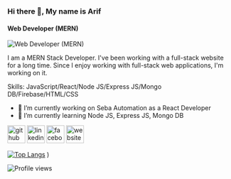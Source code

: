 ### Hi there 👋, My name is Arif
#### Web Developer (MERN)
![Web Developer (MERN)](https://media.licdn.com/dms/image/D5616AQFWT0_r09X9kA/profile-displaybackgroundimage-shrink_350_1400/0/1672371054623?e=1677715200&v=beta&t=2rEn3lrsrNR0IV1loveJGp7ZmNB64RU5kbdrGYpdwsg)

I am a MERN Stack Developer. I've been working with a full-stack website for a long time. Since I enjoy working with full-stack web applications, I'm working on it.

Skills: JavaScript/React/Node JS/Express JS/Mongo DB/Firebase/HTML/CSS

- 🔭 I’m currently working on Seba Automation as a React Developer 
- 🌱 I’m currently learning Node JS, Express JS, Mongo DB 


[<img src='https://cdn.jsdelivr.net/npm/simple-icons@3.0.1/icons/github.svg' alt='github' height='40'>](https://github.com/arifmia1129)  [<img src='https://cdn.jsdelivr.net/npm/simple-icons@3.0.1/icons/linkedin.svg' alt='linkedin' height='40'>](https://www.linkedin.com/in/https://www.linkedin.com/in/arifmia/)  [<img src='https://cdn.jsdelivr.net/npm/simple-icons@3.0.1/icons/facebook.svg' alt='facebook' height='40'>](https://www.facebook.com/https://www.facebook.com/mdarif1109)  [<img src='https://cdn.jsdelivr.net/npm/simple-icons@3.0.1/icons/icloud.svg' alt='website' height='40'>](https://arifmia.netlify.app)  

[![Top Langs](https://github-readme-stats.vercel.app/api/top-langs/?username=arifmia1129)](https://github.com/anuraghazra/github-readme-stats)
)  

![Profile views](https://gpvc.arturio.dev/arifmia1129)  

